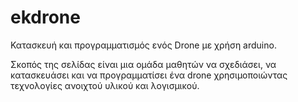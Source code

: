 # ekdrone
Κατασκευή και προγραμματισμός ενός Drone με χρήση arduino.

Σκοπός της σελίδας είναι μια ομάδα μαθητών να σχεδιάσει, να κατασκευάσει και να προγραμματίσει ένα drone χρησιμοποιώντας τεχνολογίες ανοιχτού υλικού και λογισμικού.

